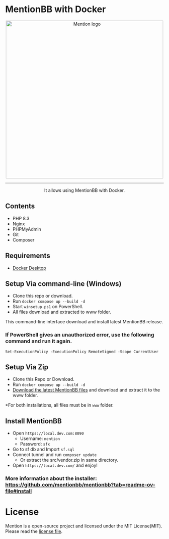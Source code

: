 # MentionBB with Docker

<p align="center">
    <picture>
        <source media="(prefers-color-scheme: dark)"
            srcset="https://raw.githubusercontent.com/mentionbb/mentionbb/master/public/ui/images/logo-nightmode.svg">
        <source media="(prefers-color-scheme: light)"
            srcset="https://raw.githubusercontent.com/mentionbb/mentionbb/master/public/ui/images/logo.svg">
        <img alt="Mention logo" src="https://raw.githubusercontent.com/mentionbb/mentionbb/master/public/ui/images/logo.svg"
            width="500px">
    </picture>
</p>

---

<p align="center">It allows using MentionBB with Docker.</p>

## Contents
- PHP 8.3
- Nginx
- PHPMyAdmin
- Git
- Composer

## Requirements
- [Docker Desktop](https://www.docker.com/products/docker-desktop/)

## Setup Via command-line (Windows)
- Clone this repo or download.
- Run `docker compose up --build -d`
- Start `winsetup.ps1` on PowerShell.
- All files download and extracted to www folder.

This command-line interface download and install latest MentionBB release.

### If PowerShell gives an unauthorized error, use the following command and run it again.
`Set-ExecutionPolicy -ExecutionPolicy RemoteSigned -Scope CurrentUser`

## Setup Via Zip
- Clone this Repo or Download.
- Run `docker compose up --build -d`
- [Download the latest MentionBB files](https://github.com/mentionbb/mentionbb/releases/latest) and download and extract it to the www folder.

*For both installations, all files must be in `www` folder.

## Install MentionBB
- Open `https://local.dev.com:8090`
  - Username: `mention`
  - Password: `sfx`
- Go to sf db and Import `sf.sql`
- Connect tunnel and run `composer update`
  - Or extract the src/vendor.zip in same directory.
- Open `https://local.dev.com/` and enjoy!

### More information about the installer: https://github.com/mentionbb/mentionbb?tab=readme-ov-file#install

# License
Mention is a open-source project and licensed under the MIT License(MIT). Please read the [license file](https://github.com/mentionbb/mentionbb/blob/master/license.md).
